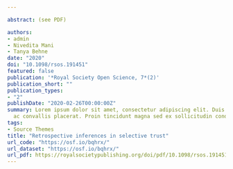 ```yaml
---

abstract: (see PDF)

authors:
- admin
- Nivedita Mani
- Tanya Behne
date: "2020"
doi: "10.1098/rsos.191451"
featured: false
publication: '*Royal Society Open Science, 7*(2)'
publication_short: ""
publication_types:
- "2"
publishDate: "2020-02-26T00:00:00Z"
summary: Lorem ipsum dolor sit amet, consectetur adipiscing elit. Duis posuere tellus
  ac convallis placerat. Proin tincidunt magna sed ex sollicitudin condimentum.
tags:
- Source Themes
title: "Retrospective inferences in selective trust"
url_code: "https://osf.io/bqhrx/"
url_dataset: "https://osf.io/bqhrx/"
url_pdf: https://royalsocietypublishing.org/doi/pdf/10.1098/rsos.191451
---
```


